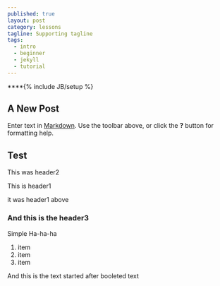 ```yaml
---
published: true
layout: post
category: lessons
tagline: Supporting tagline
tags: 
  - intro
  - beginner
  - jekyll
  - tutorial
---
```

****{% include JB/setup %}
## A New Post

Enter text in [Markdown](http://daringfireball.net/projects/markdown/). Use the toolbar above, or click the **?** button for formatting help.
## Test
This was header2

This is header1

it was header1 above

### And this is the header3

Simple Ha-ha-ha
<ol>
<li>item</li>
<li>item</li>
<li>item</li>
</ol>

And this is the text started after booleted text
